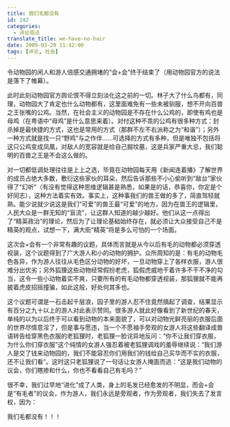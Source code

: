 ```yaml
---
title: 我们毛都没有
id: 242
categories:
  - 评论观点
translate_title: we-have-no-hair
date: 2009-03-20 11:42:00
tags: [评论, 社会]
---
```


令动物园的闲人和游人倍感交通拥堵的“会+会”终于结束了（用动物园官方的说法是落下了帷幕）。

此时此刻动物园官方舆论恨不得立刻淡化这之前的一切。林子大了什么鸟都有，同理，动物园大了肯定也什么动物都有，这里面难免有一些未被驯服，想不开向百兽之王张嘴的公鸡。当然，在社会主义的动物园是不存在什么公鸡的，即使有鸡也是母鸡（在粤语中“母鸡”是什么意思来着）。对付这种不乖的公鸡有很多种方式：封杀掉是最快捷的方式，这也是常用的方式（那群不左不右派称之为“和谐”）；另外一种方式就是找一只“野鸡”与之作伴……可选择的方式有多种，但是唯独不包括将这只公鸡变成凤凰，对敌人的宽容就是给自己掘坟墓，这是兵家严重大忌，我们聪明的百兽之王是不会这么做的。

对一切都低调处理往往是上上之选，毕竟在动物园每天用《新闻连着播》了解世界的成员占绝大多数，敷衍这些家伙的耳朵，然后告诉那些不小心偷听到“敌台”家伙得了“幻听”（有没有觉得这种思维逻辑甚是熟悉，如果是的话，恭喜你，你定是个好同志），这种方法着实有效。事实上，这种事我们的兽王做的多了，简直驾轻就熟。能少说就少说这是我们“可爱”的兽王最“可爱”的地方，因为在兽王的逻辑里，人民大众是一群无知的“盲流”，让这群人知道的越少越好。他们从这一点得出了“精英政治”的理论，然后为了让理论基础始终存在，就必须让大众接受自己不是精英的观点，试想一下，满大街“精英”将是多么可怕的一个场面。

这次会+会有一个非常有趣的议题，具体而言就是从今以后有毛的动物都必须穿透视装，这个议题得到了广大游人和小的动物的拥护。众所周知的是：有毛的动物毛色各异，作为游人往往从毛色区分动物的好坏，一旦动物穿上了各样衣服，游人很难分出优劣；另外狐狸这些动物经常假扮老虎，狐假虎威地干着许多不干不净的勾当，这令一些小动物着实不爽，只要所有的有毛动物都穿透视装，那狐狸就不能再披着虎皮招摇撞骗，如此这般，好处何其多也。

这个议题可谓是一石击起千层浪，园子里的游人忍不住竟然搞起了调查，结果显示有百分之九十以上的游人对此表示赞同。很多游人就此好像看到了新世纪的春天，单纯的以为以后终于可以看到动物的本来面貌了，可以对动物光鲜亮丽的衣服后面的世界尽情意淫了，但是事与愿违，当一个不愿袖手旁观的女游人将这些翻译成兽语转告给穿黑色衣服的老狐狸时，老狐狸一脸诧异地反问：“你不让我们穿衣服，为什么你们穿衣服”这个纯情的女游人强忍着被老狐狸调戏的羞辱继续说：“我们游人是交了钱来动物园的，我们不能容忍你们用我们的钱给自己买华而不实的衣服，还不让我们看”。这时这只老狐狸说了一句话让女游人掩面而逃：“这是我们动物的议会，你们瞎掺和什么，你也不看看自己有毛吗？”

很不幸，我们过早地“进化”成了人类，身上的毛发已经愈发的不明显，而会+会是“有毛者”的议会，作为游人，我们永远是旁观者，作为旁观者，我们失去了发言权，因为：

我们毛都没有！！！

